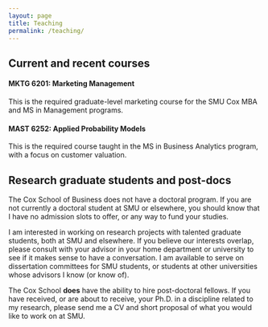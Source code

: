 ```yaml
---
layout: page
title: Teaching
permalink: /teaching/
---
```





##  Current and recent courses

#### MKTG 6201:  Marketing Management

This is the required graduate-level marketing course for the SMU Cox MBA and MS in Management programs.





#### MAST 6252: Applied Probability Models

This is the required course taught in the MS in Business Analytics program, with a focus on customer valuation.


## Research graduate students and post-docs


The Cox School of Business does not have a doctoral program.  If you are not currently a doctoral student at SMU or elsewhere, you should know that I have no admission slots to offer, or any way to fund your studies.

I am interested in working on research projects with talented graduate students, both at SMU and elsewhere.  If you believe our interests overlap, please consult with your advisor in your home department or university to see if it makes sense to have a conversation.  I am available to serve on dissertation committees for SMU students, or students at other universities whose advisors I know (or know of).

The Cox School **does** have the ability to hire post-doctoral fellows.  If you have received, or are about to receive, your Ph.D. in a discipline related to my research, please send me a CV and short proposal of what you would like to work on at SMU.
